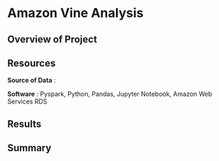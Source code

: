 # Amazon Vine Analysis

## Overview of Project

## Resources
**Source of Data** : 

**Software** : Pyspark, Python, Pandas, Jupyter Notebook, Amazon Web Services RDS

## Results


## Summary


